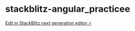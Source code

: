 # stackblitz-angular_practicee

[Edit in StackBlitz next generation editor ⚡️](https://stackblitz.com/~/github.com/satyam3918/stackblitz-angular_practicee)
